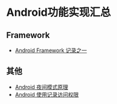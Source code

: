 # Android功能实现汇总

## Framework

- [Android Framework 记录之一](https://blog.csdn.net/banketree/article/details/24718899)

## 其他
- [Android 夜间模式原理](https://www.jianshu.com/p/a63180d4d235)
- [Android 使用记录访问权限](https://juejin.cn/post/6844903464598765581)
